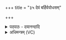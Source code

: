 +++
title = "३५ देवं बर्हिर्वयोधसम्"

+++
<details><summary>पदपाठः - दयानन्दादि</summary>

दे॒वम्। ब॒र्हिः। व॒यो॒धस॒मिति॑ वयः॒ऽधस॑म्। दे॒वम्। इन्द्र॑म्। अ॒व॒र्ध॒य॒त्। गा॒य॒त्र्या। छन्द॑सा। इ॒न्द्रि॒यम्। चक्षुः॑। इन्द्रे॑। वयः॑। दध॑त्। व॒सु॒वन॒ इति॑ वसु॒ऽवने॑। व॒सु॒धेय॒स्येति॑ वसु॒ऽधेय॑स्य। वेतु॑। यज॑। ३५।
</details>

<details><summary>अधिमन्त्रम् (VC)</summary>

- इन्द्रो देवता
- सरस्वत्यृषिः
- भुरिक्त्रिष्टुप्
- धैवतः
</details>